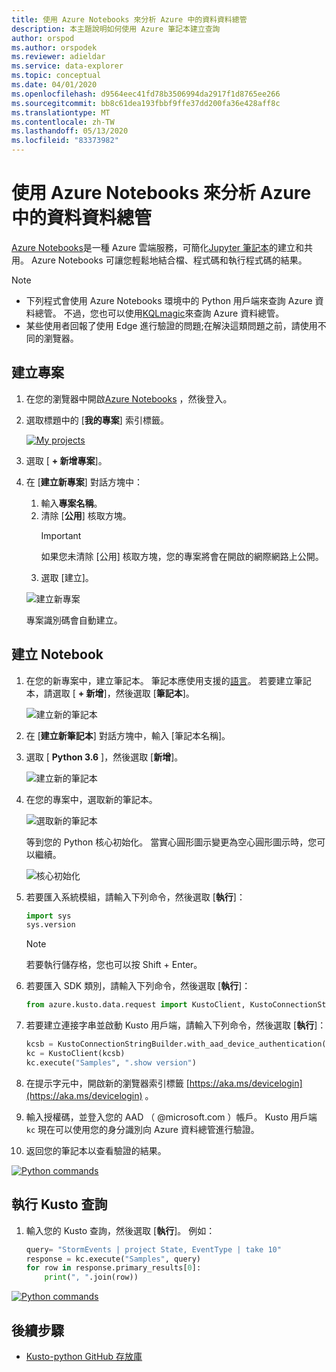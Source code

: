 ```yaml
---
title: 使用 Azure Notebooks 來分析 Azure 中的資料資料總管
description: 本主題說明如何使用 Azure 筆記本建立查詢
author: orspod
ms.author: orspodek
ms.reviewer: adieldar
ms.service: data-explorer
ms.topic: conceptual
ms.date: 04/01/2020
ms.openlocfilehash: d9564eec41fd78b3506994da2917f1d8765ee266
ms.sourcegitcommit: bb8c61dea193fbbf9ffe37dd200fa36e428aff8c
ms.translationtype: MT
ms.contentlocale: zh-TW
ms.lasthandoff: 05/13/2020
ms.locfileid: "83373982"
---
```

# <a name="use-azure-notebooks-to-analyze-data-in-azure-data-explorer"></a>使用 Azure Notebooks 來分析 Azure 中的資料資料總管

[Azure Notebooks](https://notebooks.azure.com/)是一種 Azure 雲端服務，可簡化[Jupyter 筆記本](https://jupyter.org/)的建立和共用。 Azure Notebooks 可讓您輕鬆地結合檔、程式碼和執行程式碼的結果。

> [!Note]
> * 下列程式會使用 Azure Notebooks 環境中的 Python 用戶端來查詢 Azure 資料總管。 不過，您也可以使用[KQLmagic](kqlmagic.md)來查詢 Azure 資料總管。
> * 某些使用者回報了使用 Edge 進行驗證的問題;在解決這類問題之前，請使用不同的瀏覽器。

## <a name="create-a-project"></a>建立專案

1. 在您的瀏覽器中開啟[Azure Notebooks](https://notebooks.azure.com/) ，然後登入。

1. 選取標題中的 [**我的專案**] 索引標籤。 

    [![](media/azurenotebooks/an-myprojects.png "My projects")](media/azurenotebooks/an-myprojects.png#lightbox)

1. 選取 [ **+ 新增專案**]。
    
1. 在 [**建立新專案**] 對話方塊中：
    1. 輸入**專案名稱**。
    1. 清除 [**公用**] 核取方塊。
        >[!Important]
        > 如果您未清除 [公用] 核取方塊，您的專案將會在開啟的網際網路上公開。
    1. 選取 [建立]。
    
    ![建立新專案](media/azurenotebooks/an-create-new-project-blank.png)

    專案識別碼會自動建立。

## <a name="create-a-notebook"></a>建立 Notebook

1. 在您的新專案中，建立筆記本。 筆記本應使用支援的[語言](https://github.com/Azure/azure-kusto-python#minimum-requirements)。
若要建立筆記本，請選取 [ **+ 新增**]，然後選取 [**筆記本**]。

    ![建立新的筆記本](media/azurenotebooks/an-create-new-notebook-menu.png) 

1. 在 [**建立新筆記本**] 對話方塊中，輸入 [筆記本名稱]。

1. 選取 [ **Python 3.6** ]，然後選取 [**新增**]。
    
    ![建立新的筆記本](media/azurenotebooks/an-create-new-notebook.png) 
    
1. 在您的專案中，選取新的筆記本。

    ![選取新的筆記本](media/azurenotebooks/an-select-notebook.png)

    等到您的 Python 核心初始化。 當實心圓形圖示變更為空心圓形圖示時，您可以繼續。

    ![核心初始化](media/azurenotebooks/an-python-init-icon.png)

1. 若要匯入系統模組，請輸入下列命令，然後選取 [**執行**]：
    ```python
    import sys
    sys.version
    ```

    > [!Note]
    > 若要執行儲存格，您也可以按 Shift + Enter。

1.  若要匯入 SDK 類別，請輸入下列命令，然後選取 [**執行**]：
    ```python
    from azure.kusto.data.request import KustoClient, KustoConnectionStringBuilder
    ```

1.  若要建立連接字串並啟動 Kusto 用戶端，請輸入下列命令，然後選取 [**執行**]：  
    ```python
    kcsb = KustoConnectionStringBuilder.with_aad_device_authentication("https://help.kusto.windows.net")
    kc = KustoClient(kcsb)
    kc.execute("Samples", ".show version")
    ```
1. 在提示字元中，開啟新的瀏覽器索引標籤 [https://aka.ms/devicelogin](https://aka.ms/devicelogin) 。 
   
1. 輸入授權碼，並登入您的 AAD （ @microsoft.com ）帳戶。 Kusto 用戶端 `kc` 現在可以使用您的身分識別向 Azure 資料總管進行驗證。

1. 返回您的筆記本以查看驗證的結果。 

[![](media/azurenotebooks/an-python-commands.png "Python commands")](media/azurenotebooks/an-python-commands.png#lightbox)

## <a name="execute-a-kusto-query"></a>執行 Kusto 查詢

1. 輸入您的 Kusto 查詢，然後選取 [**執行**]。 例如：

    ```python
    query= "StormEvents | project State, EventType | take 10"
    response = kc.execute("Samples", query)
    for row in response.primary_results[0]:
        print(", ".join(row))
    ```    

[![](media/azurenotebooks/an-commands.png "Python commands")](media/azurenotebooks/an-commands.png#lightbox)

## <a name="next-steps"></a>後續步驟

* [Kusto-python GitHub 存放庫](https://github.com/Azure/azure-kusto-python)
